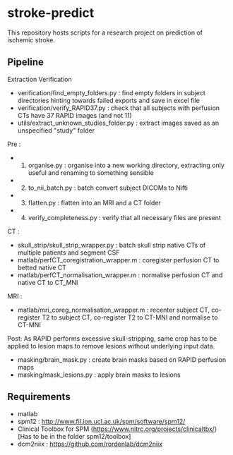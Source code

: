 # stroke-predict
This repository hosts scripts for a research project on prediction of ischemic stroke.

## Pipeline

Extraction Verification
- verification/find_empty_folders.py : find empty folders in subject directories hinting towards failed exports and save in excel file
- verification/verify_RAPID37.py : check that all subjects with perfusion CTs have 37 RAPID images (and not 11)
- utils/extract_unknown_studies_folder.py : extract images saved as an unspecified "study" folder

Pre :

- 1. organise.py : organise into a new working directory, extracting only useful and renaming to something sensible
- 2. to_nii_batch.py : batch convert subject DICOMs to Nifti
- 3. flatten.py : flatten into an MRI and a CT folder
- 4. verify_completeness.py : verify that all necessary files are present

CT :

- skull_strip/skull_strip_wrapper.py : batch skull strip native CTs of multiple patients and segment CSF
- matlab/perfCT_coregistration_wrapper.m : coregister perfusion CT to betted native CT
- matlab/perfCT_normalisation_wrapper.m : normalise perfusion CT and native CT to CT_MNI

MRI :

- matlab/mri_coreg_normalisation_wrapper.m : recenter subject CT, co-register T2 to subject CT, co-register T2 to CT-MNI and normalise to CT-MNI

Post:
As RAPID performs excessive skull-stripping, same crop has to be applied to lesion maps to remove lesions without underlying input data.
- masking/brain_mask.py : create brain masks based on RAPID perfusion maps
- masking/mask_lesions.py : apply brain masks to lesions

## Requirements

- matlab
- spm12 : http://www.fil.ion.ucl.ac.uk/spm/software/spm12/
- Clinical Toolbox for SPM (https://www.nitrc.org/projects/clinicaltbx/) [Has to be in the folder spm12/toolbox]
- dcm2niix : https://github.com/rordenlab/dcm2niix
